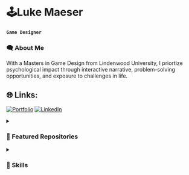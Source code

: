 # 🕹️Luke Maeser

**`Game Designer`** 
<h3>🗨️ About Me</h3>
   With a Masters in Game Design from Lindenwood University, I priortize psychological impact through interactive narrative, problem-solving opportunities, and exposure to challenges in life.

## 🌐 Links:
[![Portfolio](https://custom-icon-badges.demolab.com/badge/Portfolio-%23D2AC00.svg?&style=for-the-badge&logo=paintbrush&logoColor=white)](https://www.lukemaeser.com/) [![LinkedIn](https://img.shields.io/badge/LinkedIn-%230077B5.svg?style=for-the-badge&logo=linkedin&logoColor=white)](https://www.linkedin.com/in/lukemaeser/)

<details>
 <summary><h3>💾 Featured Repositories</h3></summary>
 
 [![Obstacle Course](https://img.shields.io/badge/Obstacle%20Course-%23333333.svg?style=for-the-badge&logoColor=white)](https://github.com/lukemaeser/ObstacleCourse) [![Watermelon Inspired Game](https://img.shields.io/badge/Watermelon%20Inspired%20Game-%23999999.svg?style=for-the-badge&logoColor=white)](https://github.com/lukemaeser/WatermelonInspiredGame)
</details>

<details>
 <summary><h3>🚀 Skills</h3></summary>

## ✏️ Languages:
[![Blueprint Visual Scripting](https://img.shields.io/badge/Blueprint%20Visual%20Scripting-%2300599C.svg?style=for-the-badge&logo=blueprint&logoColor=white)](https://docs.unrealengine.com/5.3/en-US/blueprints-visual-scripting-in-unreal-engine/) [![C#](https://img.shields.io/badge/c%23-%23239120.svg?style=for-the-badge&logo=csharp&logoColor=white)](https://www.w3schools.com/cs/index.php) [![C++](https://img.shields.io/badge/c++-%2300599C.svg?style=for-the-badge&logo=c%2B%2B&logoColor=white)](https://www.w3schools.com/cpp/default.asp) [![HTML5](https://img.shields.io/badge/html5-%23E34F26.svg?style=for-the-badge&logo=html5&logoColor=white)](https://www.w3schools.com/html/default.asp) [![Lua](https://img.shields.io/badge/lua-%232C2D72.svg?style=for-the-badge&logo=lua&logoColor=white)](https://www.lua.org/) [![Python](https://img.shields.io/badge/python-3670A0?style=for-the-badge&logo=python&logoColor=ffdd54)](https://www.python.org/) [![SQL](https://custom-icon-badges.demolab.com/badge/mysql-%23F29111.svg?style=for-the-badge&logo=database&logoColor=white)](https://www.w3schools.com/sql/default.asp)

## 💻 Tools:
#### • Game Engines:
[![Unity](https://img.shields.io/badge/Unity-%23000000.svg?style=for-the-badge&logo=unity&logoColor=white)](https://unity.com/) [![Unreal Engine](https://img.shields.io/badge/Unreal%20Engine-%2300009C.svg?style=for-the-badge&logo=unreal-engine&logoColor=white)](https://www.unrealengine.com/en-US) [![Roblox Studio](https://img.shields.io/badge/Roblox%20Studio-%23FF0000.svg?style=for-the-badge&logo=roblox&logoColor=white)](https://create.roblox.com/)

#### • Design Software:
[![3ds Max](https://custom-icon-badges.demolab.com/badge/3ds%20Max-%2370A33B.svg?style=for-the-badge&logo=triangle&logoSource=feather&logoColor=white)](https://www.autodesk.com/products/3ds-max/overview?term=1-YEAR&tab=subscription) [![Adobe Creative Suite](https://img.shields.io/badge/Adobe%20Creative%20Suite-FF0000.svg?style=for-the-badge&logo=Adobe%20Creative%20Cloud&logoColor=white)](https://www.adobe.com/creativecloud/campaign/pricing.html?gclid=CjwKCAiA5L2tBhBTEiwAdSxJX0bM6kozNa6mauy4xPMRDCAur0dDJ5B9PFWMjygeOZHlD2spEdnGyRoC7ekQAvD_BwE&sdid=KKQWQ&mv=search&ef_id=CjwKCAiA5L2tBhBTEiwAdSxJX0bM6kozNa6mauy4xPMRDCAur0dDJ5B9PFWMjygeOZHlD2spEdnGyRoC7ekQAvD_BwE:G:s&s_kwcid=AL!3085!3!427629445639!e!!g!!adobe%20creative%20suite!151097560!99093500786&gad_source=1) [![Blender](https://img.shields.io/badge/Blender-%23F5792A.svg?style=for-the-badge&logo=blender&logoColor=white)](https://www.blender.org/) [![Zbrush](https://custom-icon-badges.demolab.com/badge/Zbrush-%23EA4C1D.svg?style=for-the-badge&logo=accessibility&logoColor=white)](https://www.maxon.net/en/zbrush)

#### • Office Software:
[![Google Workspace](https://custom-icon-badges.demolab.com/badge/Google%20Workspace-%234285F4.svg?style=for-the-badge&logo=chrome&logoSource=feather&logoColor=white)](https://workspace.google.com/lp/business/?utm_source=google&utm_medium=cpc&utm_campaign=na-US-all-en-dr-bkws-all-all-trial-e-dr-1707446&utm_content=text-ad-none-any-DEV_c-CRE_658969970598-ADGP_Hybrid%20%7C%20BKWS%20-%20EXA%20%7C%20Txt_Google%20Workspace%20Core-KWID_43700076501879769-kwd-346911454270&utm_term=KW_google%20workspace-ST_google%20workspace&gad_source=1&acs_info=ZmluYWxfdXJsOiAiaHR0cHM6Ly93b3Jrc3BhY2UuZ29vZ2xlLmNvbS9scC9idXNpbmVzcy8iCg&gclid=CjwKCAiA5L2tBhBTEiwAdSxJX_L8AwKXBxwXmLyXGS49rnP7XFUwB6pqWSzPWyikWUqXq4iC64LVfBoCzeQQAvD_BwE&gclsrc=aw.ds) [![Microsoft 365](https://custom-icon-badges.demolab.com/badge/Microsoft%20365-%230078D4.svg?style=for-the-badge&logo=plus-square&logoSource=feather&logoColor=white)](https://www.microsoft.com/en-us/microsoft-365) [![Slack](https://img.shields.io/badge/Slack-%234A154B.svg?style=for-the-badge&logo=slack&logoColor=white)](https://slack.com/) [![Trello](https://img.shields.io/badge/Trello-%23026AA7.svg?style=for-the-badge&logo=trello&logoColor=white)](https://trello.com/) [![Zoom](https://img.shields.io/badge/Zoom-%232D8CFF.svg?style=for-the-badge&logo=zoom&logoColor=white)](https://zoom.us/)

#### • Database Systems:
[![MySQL](https://img.shields.io/badge/mysql-%232C2C2C.svg?style=for-the-badge&logo=mysql&logoColor=white)](https://www.mysql.com/)
</details>
